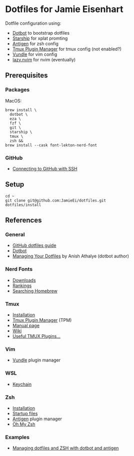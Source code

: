 # Dotfiles for Jamie Eisenhart

Dotfile configuration using:
- [Dotbot](https://github.com/anishathalye/dotbot) to bootstrap dotfiles
- [Starship](https://starship.rs/) for xplat promting
- [Antigen](https://github.com/zsh-users/antigen) for zsh config
- [Tmux Plugin Manager](https://github.com/tmux-plugins/tpm) for tmux config (not enabled?)
- [Vundle](https://github.com/VundleVim/Vundle.vim) for vim config
- [lazy.nvim](https://lazy.folke.io/) for nvim (eventually)

## Prerequisites

### Packages

MacOS:

```
brew install \
  dotbot \
  eza \
  fzf \
  git \
  starship \
  tmux \
  zsh &&
brew install --cask font-lekton-nerd-font
```

### GitHub

- [Connecting to GitHub with SSH](https://docs.github.com/en/github/authenticating-to-github/connecting-to-github-with-ssh)

## Setup

```
cd ~
git clone git@github.com:JamieEi/dotfiles.git
dotfiles/install
```

## References

### General

- [GitHub dotfiles guide](https://dotfiles.github.io/)
- [Dotbot](https://github.com/anishathalye/dotbot)
- [Managing Your Dotfiles](https://www.anishathalye.com/2014/08/03/managing-your-dotfiles/)
  by Anish Athalye (dotbot author)

### Nerd Fonts

- [Downloads](https://www.nerdfonts.com/font-downloads)
- [Rankings](https://aur.archlinux.org/packages?K=nerd-fonts&SB=p)
- [Searching Homebrew](https://gist.github.com/davidteren/898f2dcccd42d9f8680ec69a3a5d350e)

### Tmux

- [Installation](https://github.com/tmux/tmux/wiki/Installing)
- [Tmux Plugin Manager](https://github.com/tmux-plugins/tpm) (TPM)
- [Manual page](https://man7.org/linux/man-pages/man1/tmux.1.html)
- [Wiki](https://github.com/tmux/tmux/wiki)
- [Useful TMUX Plugins...](https://medium.com/@hammad.ai/useful-tmux-plugins-which-i-frequently-use-at-work-41a9b46f7bcb)

### Vim

- [Vundle](https://github.com/VundleVim/Vundle.vim) plugin manager

### WSL

- [Keychain](https://devblogs.microsoft.com/commandline/sharing-ssh-keys-between-windows-and-wsl-2/)

### Zsh

- [Installation](https://github.com/ohmyzsh/ohmyzsh/wiki/Installing-ZSH)
- [Startup files](http://zsh.sourceforge.net/Intro/intro_3.html)
- [Antigen](https://github.com/zsh-users/antigen) plugin manager
- [Oh My Zsh](https://github.com/ohmyzsh/ohmyzsh)

### Examples

- [Managing dotfiles and ZSH with dotbot and antigen](https://josnun.com/posts/managing-dotfiles-and-zsh-with-dotbot-and-antigen/)
